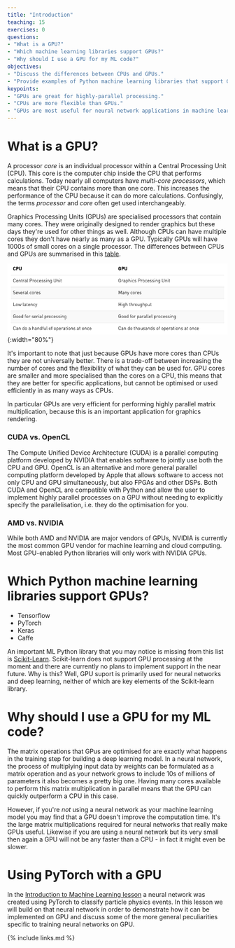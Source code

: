 ```yaml
---
title: "Introduction"
teaching: 15
exercises: 0
questions:
- "What is a GPU?"
- "Which machine learning libraries support GPUs?"
- "Why should I use a GPU for my ML code?"
objectives:
- "Discuss the differences between CPUs and GPUs."
- "Provide examples of Python machine learning libraries that support GPUs."
keypoints:
- "GPUs are great for highly-parallel processing."
- "CPUs are more flexible than GPUs."
- "GPUs are most useful for neural network applications in machine learning."
---
```


# What is a GPU?

A processor *core* is an individual processor within a Central Processing Unit (CPU). This core is the computer chip inside the CPU that performs calculations. Today nearly all computers have *multi-core processors*, which means that their CPU contains more than one core. This increases the performance of the CPU because it can do more calculations. Confusingly, the terms *processor* and *core* often get used interchangeably.

Graphics Processing Units (GPUs) are specialised processors that contain many cores. They were originally designed to render graphics but these days they're used for other things as well. Although CPUs can have multiple cores they don't have nearly as many as a GPU. Typically GPUs will have 1000s of small cores on a single processor. The differences between CPUs and GPUs are summarised in this [table](https://blogs.nvidia.com/blog/2009/12/16/whats-the-difference-between-a-cpu-and-a-gpu/).

![GPU vs CPU](../plots/cpugpu_comp.png){:width="80%"}

It's important to note that just because GPUs have more cores than CPUs they are not universally better. There is a trade-off between increasing the number of cores and the flexibility of what they can be used for. GPU cores are smaller and more specialised than the cores on a CPU, this means that they are better for specific applications, but cannot be optimised or used efficiently in as many ways as CPUs. 

In particular GPUs are very efficient for performing highly parallel matrix multiplication, because this is an important application for graphics rendering. 

### CUDA vs. OpenCL

The Compute Unified Device Architecture (CUDA) is a parallel computing platform developed by NVIDIA that enables software to jointly use both the CPU and GPU. OpenCL is an alternative and more general parallel computing platform developed by Apple that allows software to access not only CPU and GPU simultaneously, but also FPGAs and other DSPs. Both CUDA and OpenCL are compatible with Python and allow the user to implement highly parallel processes on a GPU without needing to explicitly specify the parallelisation, i.e. they do the optimisation for you. 

### AMD vs. NVIDIA

While both AMD and NVIDIA are major vendors of GPUs, NVIDIA is currently the most common GPU vendor for machine learning and cloud computing. Most GPU-enabled Python libraries will only work with NVIDIA GPUs.

# Which Python machine learning libraries support GPUs?

* Tensorflow
* PyTorch
* Keras
* Caffe

An important ML Python library that you may notice is missing from this list is [Scikit-Learn](https://scikit-learn.org/stable/faq.html#will-you-add-gpu-support). Scikit-learn does not support GPU processing at the moment and there are currently no plans to implement support in the near future. Why is this? Well, GPU suport is primarily used for neural networks and deep learning, neither of which are key elements of the Scikit-learn library.

# Why should I use a GPU for my ML code?

The matrix operations that GPus are optimised for are exactly what happens in the training step for building a deep learning model. In a neural network, the process of multiplying input data by weights can be formulated as a matrix operation and as your network grows to include 10s of millions of parameters it also becomes a pretty big one. Having many cores available to perform this matrix multiplication in parallel means that the GPU can quickly outperform a CPU in this case. 

However, if you're *not* using a neural network as your machine learning model you may find that a GPU doesn't improve the computation time. It's the large matrix multiplications required for neural networks that really make GPUs useful. Likewise if you are using a neural network but its very small then again a GPU will not be any faster than a CPU - in fact it might even be slower. 

# Using PyTorch with a GPU

In the [Introduction to Machine Learning lesson]() a neural network was created using PyTorch to classify particle physics events. In this lesson we will build on that neural network in order to demonstrate how it can be implemented on GPU and discuss some of the more general peculiarities specific to training neural networks on GPU.


{% include links.md %}

